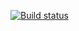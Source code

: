 [![Build status](https://ci.appveyor.com/api/projects/status/ip7e5ojq428mk2cv/branch/master?svg=true)](https://ci.appveyor.com/project/Grdp6086/aqavishnyakovdz6-2/branch/master)
